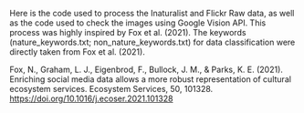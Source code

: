 Here is the code used to process the Inaturalist and Flickr Raw data, as  well as the code used to check the images using Google Vision API. This process was highly inspired by Fox et al. (2021). The keywords  (nature_keywords.txt; non_nature_keywords.txt) for data classification  were directly taken from Fox et al. (2021). 

Fox, N., Graham, L. J., Eigenbrod, F., Bullock, J. M.,  & Parks, K. E. (2021). Enriching social media data allows a more  robust representation of cultural ecosystem services. Ecosystem  Services, 50, 101328. https://doi.org/10.1016/j.ecoser.2021.101328